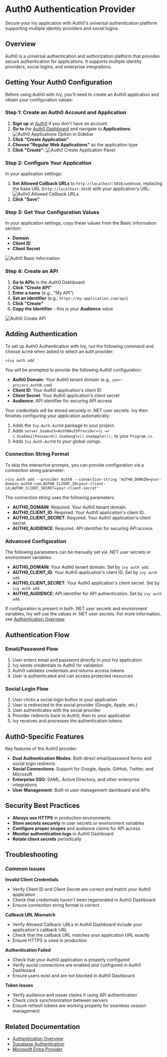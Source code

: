 # Auth0 Authentication Provider

<Ingress>
Secure your Ivy application with Auth0's universal authentication platform supporting multiple identity providers and social logins.
</Ingress>

## Overview

Auth0 is a universal authentication and authorization platform that provides secure authentication for applications. It supports multiple identity providers, social logins, and enterprise integrations.

## Getting Your Auth0 Configuration

Before using Auth0 with Ivy, you'll need to create an Auth0 application and obtain your configuration values:

### Step 1: Create an Auth0 Account and Application

1. **Sign up** at [Auth0](https://auth0.com) if you don't have an account
2. **Go to** the [Auth0 Dashboard](https://manage.auth0.com/dashboard) and navigate to **Applications**: ![Auth0 Applications Option in Sidebar](assets/auth0_applications.webp "Auth0 Applications Option in Sidebar")
3. **Click "Create Application"**
4. **Choose "Regular Web Applications"** as the application type
5. **Click "Create"**: ![Auth0 Create Application Panel](assets/auth0_create_application.webp "Auth0 Create Application Panel")

### Step 2: Configure Your Application

In your application settings:

1. **Set Allowed Callback URLs** to `http://localhost:5010/webhook`, replacing the base URL (`http://localhost:5010`) with your application's URL: ![Auth0 Allowed Callback URLs](assets/auth0_callback.webp "Auth0 Allowed Callback URLs")
4. **Click "Save"**

### Step 3: Get Your Configuration Values

In your application settings, copy these values from the Basic Information section:

- **Domain**
- **Client ID**
- **Client Secret**

![Auth0 Basic Information](assets/auth0_basic_information.webp "Auth0 Basic Information")

### Step 4: Create an API

1. **Go to APIs** in the Auth0 Dashboard
2. **Click "Create API"**
3. **Enter a name** (e.g., "My API")
4. **Set an identifier** (e.g., `https://my-application.com/api`)
5. **Click "Create"**
6. **Copy the Identifier** - this is your **Audience** value

![Auth0 Create API](assets/auth0_create_api.webp "Auth0 Create API")

## Adding Authentication

To set up Auth0 Authentication with Ivy, run the following command and choose `Auth0` when asked to select an auth provider:

```terminal
>ivy auth add
```

You will be prompted to provide the following Auth0 configuration:

- **Auth0 Domain**: Your Auth0 tenant domain (e.g., `your-project.auth0.com`)
- **Client ID**: Your Auth0 application's client ID
- **Client Secret**: Your Auth0 application's client secret
- **Audience**: API identifier for securing API access

Your credentials will be stored securely in .NET user secrets. Ivy then finishes configuring your application automatically:

1. Adds the `Ivy.Auth.Auth0` package to your project.
2. Adds `server.UseAuth<Auth0AuthProvider>(c => c.UseEmailPassword().UseGoogle().UseApple());` to your `Program.cs`.
3. Adds `Ivy.Auth.Auth0` to your global usings.

### Connection String Format

To skip the interactive prompts, you can provide configuration via a connection string parameter:

```terminal
>ivy auth add --provider Auth0 --connection-string "AUTH0_DOMAIN=your-domain.auth0.com;AUTH0_CLIENT_ID=your-client-id;AUTH0_CLIENT_SECRET=your-client-secret"
```

The connection string uses the following parameters:

- **AUTH0_DOMAIN**: Required. Your Auth0 tenant domain.
- **AUTH0_CLIENT_ID**: Required. Your Auth0 application's client ID.
- **AUTH0_CLIENT_SECRET**: Required. Your Auth0 application's client secret.
- **AUTH0_AUDIENCE**: Required. API identifier for securing API access.

### Advanced Configuration

The following parameters can be manually set via .NET user secrets or environment variables:

- **AUTH0_DOMAIN**: Your Auth0 tenant domain. Set by `ivy auth add`.
- **AUTH0_CLIENT_ID**: Your Auth0 application's client ID. Set by `ivy auth add`.
- **AUTH0_CLIENT_SECRET**: Your Auth0 application's client secret. Set by `ivy auth add`.
- **AUTH0_AUDIENCE**: API identifier for API authentication. Set by `ivy auth add`.

If configuration is present in both .NET user secrets and environment variables, Ivy will use the values in .NET user secrets. For more information, see [Authentication Overview](Overview.md).

## Authentication Flow

### Email/Password Flow
1. User enters email and password directly in your Ivy application
2. Ivy sends credentials to Auth0 for validation
3. Auth0 validates credentials and returns access tokens
4. User is authenticated and can access protected resources

### Social Login Flow
1. User clicks a social login button in your application
2. User is redirected to the social provider (Google, Apple, etc.)
3. User authenticates with the social provider
4. Provider redirects back to Auth0, then to your application
5. Ivy receives and processes the authentication tokens

## Auth0-Specific Features

Key features of the Auth0 provider:

- **Dual Authentication Modes**: Both direct email/password forms and social login redirects
- **Social Connections**: Support for Google, Apple, GitHub, Twitter, and Microsoft
- **Enterprise SSO**: SAML, Active Directory, and other enterprise integrations
- **User Management**: Built-in user management dashboard and APIs

## Security Best Practices

- **Always use HTTPS** in production environments
- **Store secrets securely** in user secrets or environment variables
- **Configure proper scopes** and audience claims for API access
- **Monitor authentication logs** in Auth0 Dashboard
- **Rotate client secrets** periodically

## Troubleshooting

### Common Issues

**Invalid Client Credentials**
- Verify Client ID and Client Secret are correct and match your Auth0 application
- Check that credentials haven't been regenerated in Auth0 Dashboard
- Ensure connection string format is correct

**Callback URL Mismatch**
- Verify Allowed Callback URLs in Auth0 Dashboard include your application's callback URL
- Check that the callback URL matches your application URL exactly
- Ensure HTTPS is used in production

**Authentication Failed**
- Check that your Auth0 application is properly configured
- Verify social connections are enabled and configured in Auth0 Dashboard
- Ensure users exist and are not blocked in Auth0 Dashboard

**Token Issues**
- Verify audience and issuer claims if using API authentication
- Check clock synchronization between servers
- Ensure refresh tokens are working properly for seamless session management

## Related Documentation

- [Authentication Overview](Overview.md)
- [Supabase Authentication](Supabase.md)
- [Microsoft Entra Provider](MicrosoftEntra.md)